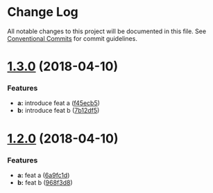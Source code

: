 # Change Log

All notable changes to this project will be documented in this file.
See [Conventional Commits](https://conventionalcommits.org) for commit guidelines.

<a name="1.3.0"></a>
# [1.3.0](https://github.com/pigcan/commitizen-with-lerna/compare/v1.2.0...v1.3.0) (2018-04-10)


### Features

* **a:** introduce feat a ([f45ecb5](https://github.com/pigcan/commitizen-with-lerna/commit/f45ecb5))
* **b:** introduce feat b ([7b12df5](https://github.com/pigcan/commitizen-with-lerna/commit/7b12df5))




<a name="1.2.0"></a>
# [1.2.0](https://github.com/pigcan/commitizen-with-lerna/compare/v1.0.0...v1.2.0) (2018-04-10)


### Features

* **a:** feat a ([6a9fc1d](https://github.com/pigcan/commitizen-with-lerna/commit/6a9fc1d))
* **b:** feat b ([968f3d8](https://github.com/pigcan/commitizen-with-lerna/commit/968f3d8))
